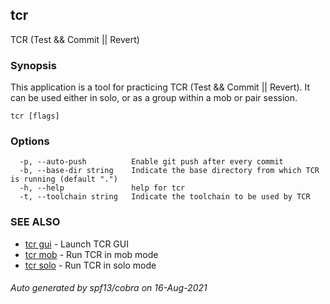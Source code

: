## tcr

TCR (Test && Commit || Revert)

### Synopsis


This application is a tool for practicing TCR (Test && Commit || Revert).
It can be used either in solo, or as a group within a mob or pair session.

```
tcr [flags]
```

### Options

```
  -p, --auto-push          Enable git push after every commit
  -b, --base-dir string    Indicate the base directory from which TCR is running (default ".")
  -h, --help               help for tcr
  -t, --toolchain string   Indicate the toolchain to be used by TCR
```

### SEE ALSO

* [tcr gui](tcr_gui.md)	 - Launch TCR GUI
* [tcr mob](tcr_mob.md)	 - Run TCR in mob mode
* [tcr solo](tcr_solo.md)	 - Run TCR in solo mode

###### Auto generated by spf13/cobra on 16-Aug-2021
